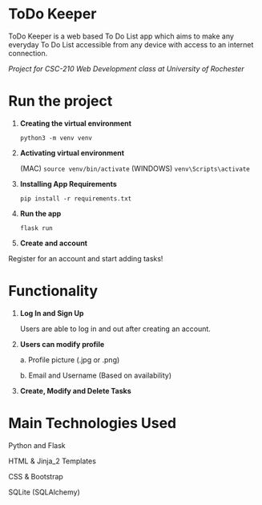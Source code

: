 # ToDo Keeper

ToDo Keeper is a web based To Do List app which aims to make any everyday To Do List accessible from any device with access to an internet connection.

*Project for CSC-210 Web Development class at University of Rochester*

# Run the project

1. **Creating the virtual environment**

    `python3 -m venv venv`

2. **Activating virtual environment**

    (MAC) `source venv/bin/activate`
    (WINDOWS) `venv\Scripts\activate`

3. **Installing App Requirements**

    `pip install -r requirements.txt`

4. **Run the app**

    `flask run`

5. **Create and account**

Register for an account and start adding tasks!


# Functionality
1. **Log In and Sign Up**

    Users are able to log in and out after creating an account.

2. **Users can modify profile**

    a. Profile picture (.jpg or .png)

    b. Email and Username (Based on availability)

3. **Create, Modify and Delete Tasks**


# Main Technologies Used

Python and Flask

HTML & Jinja_2 Templates

CSS & Bootstrap

SQLite (SQLAlchemy)
